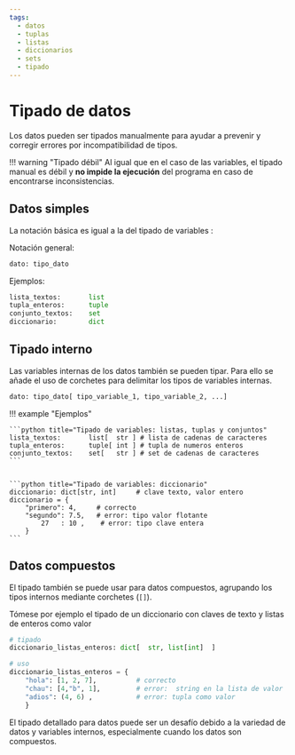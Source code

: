 ```yaml
---
tags:
  - datos
  - tuplas
  - listas
  - diccionarios 
  - sets
  - tipado
---
```


# Tipado de datos

Los datos pueden ser tipados manualmente para ayudar a prevenir y corregir errores por incompatibilidad de tipos. 

!!! warning "Tipado débil"
    Al igual que en el caso de las variables, el tipado manual es débil y **no impide la ejecución** del programa en caso de encontrarse inconsistencias.


## Datos simples

La notación básica es igual a la del tipado de variables :

Notación general:

```python title="Tipado simple"
dato: tipo_dato
```

Ejemplos:

```python title="Tipado elemental"
lista_textos:       list
tupla_enteros:      tuple
conjunto_textos:    set
diccionario:        dict     
```


## Tipado interno

Las variables internas de los datos
también se pueden tipar.
Para ello se añade el uso de corchetes
para delimitar los tipos de variables internas.

```python title="Tipado de variables"
dato: tipo_dato[ tipo_variable_1, tipo_variable_2, ...]
```

!!! example "Ejemplos"

    ```python title="Tipado de variables: listas, tuplas y conjuntos" 
    lista_textos:       list[  str ] # lista de cadenas de caracteres
    tupla_enteros:      tuple[ int ] # tupla de numeros enteros
    conjunto_textos:    set[   str ] # set de cadenas de caracteres
    ```


    ```python title="Tipado de variables: diccionario" 
    diccionario: dict[str, int]     # clave texto, valor entero
    diccionario = {
        "primero": 4,     # correcto
        "segundo": 7.5,   # error: tipo valor flotante
            27   : 10 ,    # error: tipo clave entera
        }
    ```

## Datos compuestos

El tipado también se puede usar para datos compuestos, agrupando los tipos internos mediante corchetes (`[]`). 

Tómese por ejemplo el tipado de un diccionario con claves de texto y listas de enteros como valor

```python
# tipado
diccionario_listas_enteros: dict[  str, list[int]  ]

# uso
diccionario_listas_enteros = { 
    "hola": [1, 2, 7],          # correcto
    "chau": [4,"b", 1],         # error:  string en la lista de valor 
    "adios": (4, 6) ,           # error: tupla como valor       
    }
```

El tipado detallado para datos puede ser un desafío debido a la variedad de datos y variables internos, especialmente cuando los datos son compuestos.


